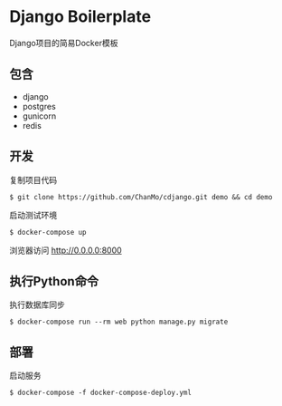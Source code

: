 # Django Boilerplate

Django项目的简易Docker模板

## 包含

* django
* postgres
* gunicorn
* redis


## 开发

复制项目代码
```
$ git clone https://github.com/ChanMo/cdjango.git demo && cd demo
```

启动测试环境
```
$ docker-compose up
```

浏览器访问 http://0.0.0.0:8000

## 执行Python命令

执行数据库同步
```
$ docker-compose run --rm web python manage.py migrate
```

## 部署

启动服务
```
$ docker-compose -f docker-compose-deploy.yml
```
